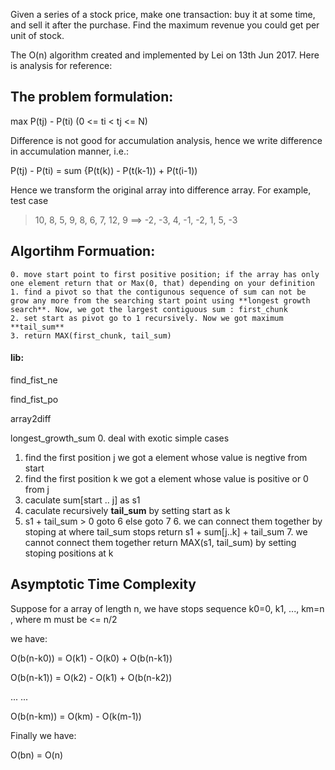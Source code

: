 Given a series of a stock price, make one transaction: buy it at some time, and sell it after the purchase. Find the maximum revenue you could get per unit of stock.

The O\(n\) algorithm created and implemented by Lei on 13th Jun 2017. Here is analysis for reference:

## The problem formulation:
max P\(tj\) - P\(ti\) \(0 <= ti < tj <= N\)

Difference is not good for accumulation analysis, hence we write difference in accumulation manner, i.e.:

P\(tj\) - P\(ti\) = sum {P\(t\(k\)\) - P\(t\(k-1\)\) + P\(t\(i-1\)\)

Hence we transform the original array into difference array. For example, test case 

> 10, 8, 5, 9, 8, 6, 7, 12, 9 ==\> -2, -3, 4, -1, -2, 1, 5, -3

## Algortihm Formuation:
    0. move start point to first positive position; if the array has only one element return that or Max(0, that) depending on your definition
    1. find a pivot so that the contigunous sequence of sum can not be grow any more from the searching start point using **longest growth search**. Now, we got the largest contiguous sum : first_chunk
    2. set start as pivot go to 1 recursively. Now we got maximum **tail_sum**
    3. return MAX(first_chunk, tail_sum)

#### lib:
find\_fist\_ne

find\_fist\_po

array2diff

longest\_growth\_sum
0. deal with exotic simple cases
1. find the first position j we got a element whose value is negtive from start
2. find the first position k we got a element whose value is positive or 0 from j
3. caculate sum[start .. j] as s1
4. caculate recursively **tail_sum** by setting start as k
5. s1 + tail_sum > 0 goto 6 else goto 7
    6. we can connect them together by stoping at where tail_sum stops return s1 + sum[j..k] + tail_sum
    7. we cannot connect them together return MAX(s1, tail_sum) by setting stoping positions at k

## Asymptotic Time Complexity
Suppose for a array of length n, we have stops sequence k0=0, k1, ..., km=n
, where m must be <= n/2

we have:

O\(b\(n-k0\)\) = O\(k1\) - O\(k0\) + O\(b\(n-k1\)\)

O\(b\(n-k1\)\) = O\(k2\) - O\(k1\) + O\(b\(n-k2\)\)

... ...

O\(b\(n-km\)\) = O\(km\) - O\(k\(m-1\)\)

Finally we have:

O(bn) = O\(n\)
